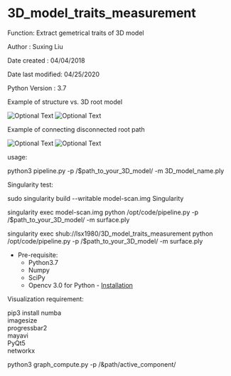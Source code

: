 # 3D_model_traits_measurement

Function: Extract gemetrical traits of 3D model 

Author            : Suxing Liu

Date created      : 04/04/2018

Date last modified: 04/25/2020

Python Version    : 3.7


Example of structure vs. 3D root model

![Optional Text](../master/media/image3.png) ![Optional Text](../master/media/image2.gif)

Example of connecting disconnected root path

![Optional Text](../master/media/image7.png) ![Optional Text](../master/media/image8.png)


usage: 

python3 pipeline.py -p /$path_to_your_3D_model/ -m 3D_model_name.ply

Singularity test:

sudo singularity build --writable model-scan.img Singularity

singularity exec model-scan.img python /opt/code/pipeline.py -p /$path_to_your_3D_model/ -m surface.ply

singularity exec shub://lsx1980/3D_model_traits_measurement python /opt/code/pipeline.py -p /$path_to_your_3D_model/ -m surface.ply

- Pre-requisite:  
    - Python3.7  
    - Numpy  
    - SciPy  
    - Opencv 3.0 for Python - [Installation](http://www.pyimagesearch.com/2015/06/15/install-opencv-3-0-and-python-2-7-on-osx/)
    

Visualization requirement:

  pip3 install numba \
                imagesize \
                progressbar2 \
                mayavi \
                PyQt5 \
                networkx
  
  python3 graph_compute.py -p /&path/active_component/
  
